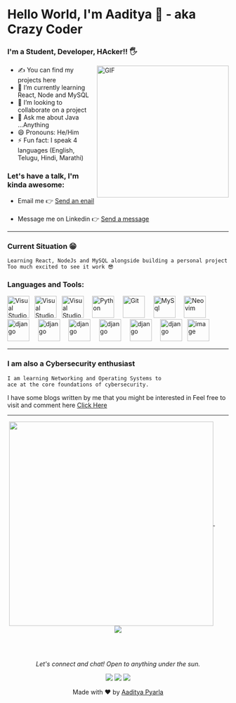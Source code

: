 




# Hello World, I'm Aaditya 👋 - aka **Crazy Coder**

### I'm a Student, Developer, HAcker!! 🖐️

<img src="ezgif-8dc93f37d7ac95.gif" align="right" alt="GIF" width="300" height="auto" />



- ✍ You can find my projects here
- 🌱 I’m currently learning React, Node and MySQL
- 👯 I’m looking to collaborate on a project 
- 💬 Ask me about Java ...Anything
- 😄 Pronouns: He/Him
- ⚡ Fun fact: I speak 4 languages (English, Telugu, Hindi, Marathi)
  

### Let's have a talk, I'm kinda awesome:
- Email me 👉 <a href="mailto:aaditya.pyarla@gmail.com">Send an enail</a>
&nbsp;
- Message me on Linkedin 👉 <a href="https://www.linkedin.com/in/aaditya-pyarla/">Send a message</a>








---

### Current Situation 😁

```plaintext
Learning React, NodeJs and MySQL alongside building a personal project
Too much excited to see it work 😎
```

### Languages and Tools:
[<img href="#" alt="Visual Studio Code" width="50" src="https://img.icons8.com/?size=50&id=40670&format=png" />][youtube]
&nbsp;
[<img href="#" alt="Visual Studio Code" width="50" src="https://raw.githubusercontent.com/isocpp/logos/master/cpp_logo.png" />][youtube]
&nbsp;
[<img href="#" alt="Visual Studio Code" width="50" src="https://upload.wikimedia.org/wikipedia/commons/thumb/9/9a/Visual_Studio_Code_1.35_icon.svg/1024px-Visual_Studio_Code_1.35_icon.svg.png" />][youtube]
&nbsp;
&nbsp;
[<img href="#" alt="Python" width="50" src="https://files.realpython.com/media/python-logo.8eb72ea6927b.png" />][youtube]
&nbsp;
&nbsp;
[<img href="#" alt="Git" width="50" src="https://upload.wikimedia.org/wikipedia/commons/thumb/3/3f/Git_icon.svg/1200px-Git_icon.svg.png" />][youtube]
&nbsp;
&nbsp;
[<img href="#" alt="MySql" width="50" src="https://pngimg.com/uploads/mysql/mysql_PNG23.png" />][youtube]
&nbsp;
&nbsp;
[<img href="#" alt="Neovim" width="50" src="https://upload.wikimedia.org/wikipedia/commons/thumb/0/07/Neovim-mark-flat.svg/1200px-Neovim-mark-flat.svg.png" />][youtube]
&nbsp;
&nbsp;
[<img href="#" alt="django" width="50" src="https://www.kali.org/images/favicon-dark.png" />][youtube]
&nbsp;
&nbsp;
[<img href="#" alt="django" width="50" src="https://encrypted-tbn0.gstatic.com/images?q=tbn:ANd9GcR5_RuQtyX-zo9GoxrVJFcFZMU2nQvKrFMHhg&s" />][youtube]
&nbsp;
&nbsp;
[<img href="#" alt="django" width="50" src="https://e7.pngegg.com/pngimages/452/495/png-clipart-react-javascript-angularjs-ionic-github-text-logo-thumbnail.png" />][youtube]
&nbsp;
&nbsp;
[<img href="#" alt="django" width="50" src="https://nodejs.org/static/logos/nodejsHex.svg" />][youtube]
&nbsp;
&nbsp;
[<img href="#" alt="django" width="50" src="https://expressjs.com/images/favicon.png" />][youtube]
&nbsp;
&nbsp;
[<img href="#" alt="django" width="50" src="https://www.typescriptlang.org/favicon-32x32.png?v=8944a05a8b601855de116c8a56d3b3ae" />][youtube]
&nbsp;
[<img width="50" alt="image" src="https://github.com/user-attachments/assets/4bd8af7e-a702-46a4-b9b6-e85f92a174b0" />][youtube]

---

### I am also a Cybersecurity enthusiast

```plaintext
I am learning Networking and Operating Systems to
ace at the core foundations of cybersecurity.
```
<p>I have some blogs written by me that you might be interested in
Feel free to visit and comment here <a href="https://sundaystack.odoo.com/">Click Here</a></p>


---

<p align="center">
  
<a href="#" align="right">
  <img href="#" width="465" align="center" src="https://github-readme-stats.vercel.app/api?username=aadityapyarla1983024&show_icons=true&theme=gruvbox_light&include_all_commits=true" />
</a>
&nbsp;
&nbsp;
&nbsp;
&nbsp;




<a href="#">
  <img href="#" align="center" src="https://github-readme-stats.vercel.app/api/top-langs/?username=aadityapyarla1983024&langs_count=8&layout=compact&theme=gruvbox_light" />
</a>
</p>


<br/>
<br/>

<p align="center">
  <i>Let's connect and chat! Open to anything under the sun.</i>

  <p align="center">
    <a href="https://x.com/aaditya_003" alt="Let's connect on Twitter"><img href="#" src="https://raw.githubusercontent.com/jayehernandez/jayehernandez/3f5402efef9a0ae89211a6e04609558e862ca616/readme/twitter-fill.svg"></a>
    <a href="mailto:aaditya.pyarla@gmail.com" alt="Contact me via email"><img href="#" src="https://raw.githubusercontent.com/jayehernandez/jayehernandez/3f5402efef9a0ae89211a6e04609558e862ca616/readme/mail-fill.svg"></a>
    <a href="https://www.linkedin.com/in/aaditya-pyarla/" alt="Let's connect on Linkedin"><img href="#" src="https://raw.githubusercontent.com/jayehernandez/jayehernandez/3f5402efef9a0ae89211a6e04609558e862ca616/readme/linkedin-fill.svg"></a>
  </p>
</p>




[youtube]: https://github.com/Aadityapyarla
<div align="center">
    Made with ❤️ by <a href="https://github.com/aadityapyarla1983024.com" target="_blank">Aaditya Pyarla</a>
</div>
